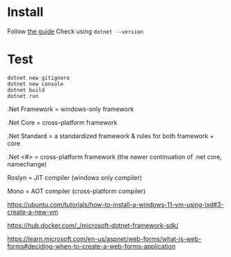 # Install

Follow [the guide](https://learn.microsoft.com/en-us/dotnet/core/install/linux-scripted-manual#scripted-install)
Check using `dotnet --version`

# Test

```shell
dotnet new gitignore
dotnet new console
dotnet build
dotnet run
```


.Net Framework = windows-only framework

.Net Core = cross-platform framework

.Net Standard = a standardized framework & rules for both framework + core

.Net <#> = cross-platform framework (the newer continuation of .net core, namechange)

Roslyn = JIT compiler (windows only compiler)

Mono = AOT compiler (cross-platform compiler) 


https://ubuntu.com/tutorials/how-to-install-a-windows-11-vm-using-lxd#3-create-a-new-vm

https://hub.docker.com/_/microsoft-dotnet-framework-sdk/


https://learn.microsoft.com/en-us/aspnet/web-forms/what-is-web-forms#deciding-when-to-create-a-web-forms-application